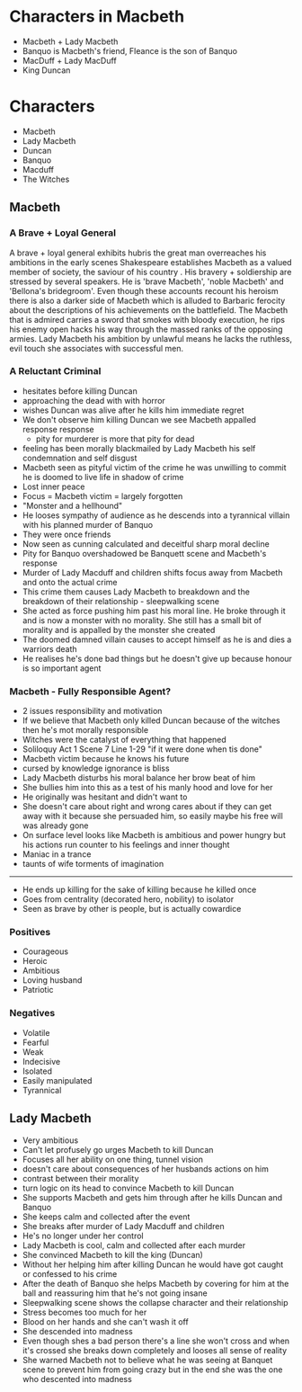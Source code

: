 # Characters in Macbeth

- Macbeth + Lady Macbeth 
- Banquo is Macbeth's friend, Fleance is the son of Banquo
- MacDuff + Lady MacDuff
- King Duncan

# Characters

- Macbeth
- Lady Macbeth
- Duncan
- Banquo
- Macduff
- The Witches

## Macbeth

### A Brave + Loyal General

A brave + loyal general exhibits hubris the great man overreaches his ambitions in the early scenes Shakespeare establishes Macbeth as a valued member of society, the saviour of his country . His bravery + soldiership are stressed by several speakers. He is 'brave Macbeth', 'noble Macbeth' and 'Bellona's bridegroom'. Even though these accounts recount his heroism there is also a darker side of Macbeth which is alluded to Barbaric ferocity about the descriptions of his achievements on the battlefield. The Macbeth that is admired carries a sword that smokes with bloody execution, he rips his enemy open hacks his way through the massed ranks of the opposing armies. Lady Macbeth his ambition by unlawful means he lacks the ruthless, evil touch she associates with successful men. 

### A Reluctant Criminal

- hesitates before killing Duncan
- approaching the dead with with horror
- wishes Duncan was alive after he kills him immediate regret
- We don't observe him killing Duncan we see Macbeth appalled response response
  - pity for murderer is more that pity for dead
- feeling has been morally blackmailed by Lady Macbeth his self condemnation and self disgust
- Macbeth seen as pityful victim of the crime he was unwilling to commit he is doomed to live life in shadow of crime
- Lost inner peace
- Focus = Macbeth victim = largely forgotten
- "Monster and a hellhound"
- He looses sympathy of audience as he descends into a tyrannical villain with his planned murder of Banquo
- They were once friends
- Now seen as cunning calculated and deceitful sharp moral decline
- Pity for Banquo overshadowed be Banquett scene and Macbeth's response
- Murder of Lady Macduff and children shifts focus away from Macbeth and onto the actual crime
- This crime them causes Lady Macbeth to breakdown and the breakdown of their relationship - sleepwalking scene
- She acted as force pushing him past his moral line. He broke through it and is now a monster with no morality. She still has a small bit of morality and is appalled by the monster she created
- The doomed damned villain causes to accept himself as he is and dies a warriors death
- He realises he's done bad things but he doesn't give up because honour is so important agent

### Macbeth - Fully Responsible Agent?

- 2 issues responsibility and motivation
- If we believe that Macbeth only killed Duncan because of the witches then he's mot morally responsible
- Witches were the catalyst of everything that happened
- Soliloquy Act 1 Scene 7 Line 1-29 "if it were done when tis done"
- Macbeth victim because he knows his future
- cursed by knowledge ignorance is bliss
- Lady Macbeth disturbs his moral balance her brow beat of him
- She bullies him into this as a test of his manly hood and love for her
- He originally was hesitant and didn't want to
- She doesn't care about right and wrong cares about if they can get away with it because she persuaded him, so easily maybe his free will was already gone
- On surface level looks like Macbeth is ambitious and power hungry but his actions run counter to his feelings and inner thought
- Maniac in a trance
- taunts of wife torments of imagination

---

- He ends up killing for the sake of killing because he killed once
- Goes from centrality (decorated hero, nobility) to isolator
- Seen as brave by other is people, but is actually cowardice

### Positives

- Courageous
- Heroic
- Ambitious
- Loving husband
- Patriotic

### Negatives

- Volatile
- Fearful
- Weak
- Indecisive
- Isolated
- Easily manipulated
- Tyrannical

## Lady Macbeth

- Very ambitious
- Can't let profusely go urges Macbeth to kill Duncan
- Focuses all her ability on one thing, tunnel vision
- doesn't care about consequences of her husbands actions on him
- contrast between their morality
- turn logic on its head to convince Macbeth to kill Duncan
- She supports Macbeth and gets him through after he kills Duncan and Banquo
- She keeps calm and collected after the event
- She breaks after murder of Lady Macduff and children
- He's no longer under her control
- Lady Macbeth is cool, calm and collected after each murder
- She convinced Macbeth to kill the king (Duncan)
- Without her helping him after killing Duncan he would have got caught or confessed to his crime
- After the death of Banquo she helps Macbeth by covering for him at the ball and reassuring him that he's not going insane
- Sleepwalking scene shows the collapse character and their relationship
- Stress becomes too much for her
- Blood on her hands and she can't wash it off
- She descended into madness
- Even though shes a bad person there's a line she won't cross and when it's crossed she breaks down completely and looses all sense of reality
- She warned Macbeth not to believe what he was seeing at Banquet scene to prevent him from going crazy but in the end she was the one who descented into madness
